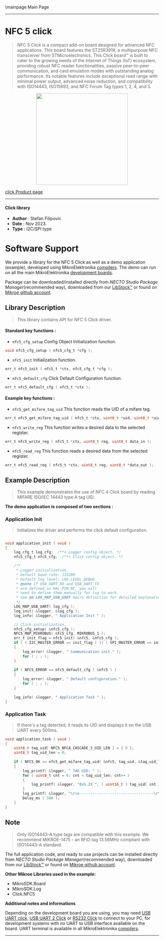 \mainpage Main Page

---
# NFC 5 click

> NFC 5 Click is a compact add-on board designed for advanced NFC applications. This board features the ST25R3918, a multipurpose NFC transceiver from STMicroelectronics. This Click board™ is built to cater to the growing needs of the Internet of Things (IoT) ecosystem, providing robust NFC reader functionalities, passive peer-to-peer communication, and card emulation modes with outstanding analog performance. Its notable features include exceptional read range with minimal power output, advanced noise reduction, and compatibility with ISO14443, ISO15693, and NFC Forum Tag types 1, 2, 4, and 5.

<p align="center">
  <img src="https://download.mikroe.com/images/click_for_ide/nfc5_click.png" height=300px>
</p>

[click Product page](https://www.mikroe.com/nfc-5-click)

---


#### Click library

- **Author**        : Stefan Filipovic
- **Date**          : Nov 2023.
- **Type**          : I2C/SPI type


# Software Support

We provide a library for the NFC 5 Click
as well as a demo application (example), developed using MikroElektronika
[compilers](https://www.mikroe.com/necto-studio).
The demo can run on all the main MikroElektronika [development boards](https://www.mikroe.com/development-boards).

Package can be downloaded/installed directly from *NECTO Studio Package Manager*(recommended way), downloaded from our [LibStock&trade;](https://libstock.mikroe.com) or found on [Mikroe github account](https://github.com/MikroElektronika/mikrosdk_click_v2/tree/master/clicks).

## Library Description

> This library contains API for NFC 5 Click driver.

#### Standard key functions :

- `nfc5_cfg_setup` Config Object Initialization function.
```c
void nfc5_cfg_setup ( nfc5_cfg_t *cfg );
```

- `nfc5_init` Initialization function.
```c
err_t nfc5_init ( nfc5_t *ctx, nfc5_cfg_t *cfg );
```

- `nfc5_default_cfg` Click Default Configuration function.
```c
err_t nfc5_default_cfg ( nfc5_t *ctx );
```

#### Example key functions :

- `nfc5_get_mifare_tag_uid` This function reads the UID of a mifare tag.
```c
err_t nfc5_get_mifare_tag_uid ( nfc5_t *ctx, uint8_t *uid, uint8_t *uid_len );
```

- `nfc5_write_reg` This function writes a desired data to the selected register.
```c
err_t nfc5_write_reg ( nfc5_t *ctx, uint8_t reg, uint8_t data_in );
```

- `nfc5_read_reg` This function reads a desired data from the selected register.
```c
err_t nfc5_read_reg ( nfc5_t *ctx, uint8_t reg, uint8_t *data_out );
```

## Example Description

> This example demonstrates the use of NFC 4 Click board by reading MIFARE ISO/IEC 14443 type A tag UID.

**The demo application is composed of two sections :**

### Application Init

> Initializes the driver and performs the click default configuration.

```c

void application_init ( void )
{
    log_cfg_t log_cfg;  /**< Logger config object. */
    nfc5_cfg_t nfc5_cfg;  /**< Click config object. */

    /** 
     * Logger initialization.
     * Default baud rate: 115200
     * Default log level: LOG_LEVEL_DEBUG
     * @note If USB_UART_RX and USB_UART_TX 
     * are defined as HAL_PIN_NC, you will 
     * need to define them manually for log to work. 
     * See @b LOG_MAP_USB_UART macro definition for detailed explanation.
     */
    LOG_MAP_USB_UART( log_cfg );
    log_init( &logger, &log_cfg );
    log_info( &logger, " Application Init " );

    // Click initialization.
    nfc5_cfg_setup( &nfc5_cfg );
    NFC5_MAP_MIKROBUS( nfc5_cfg, MIKROBUS_1 );
    err_t init_flag = nfc5_init( &nfc5, &nfc5_cfg );
    if ( ( I2C_MASTER_ERROR == init_flag ) || ( SPI_MASTER_ERROR == init_flag ) )
    {
        log_error( &logger, " Communication init." );
        for ( ; ; );
    }
    
    if ( NFC5_ERROR == nfc5_default_cfg ( &nfc5 ) )
    {
        log_error( &logger, " Default configuration." );
        for ( ; ; );
    }
    
    log_info( &logger, " Application Task " );
}

```

### Application Task

> If there's a tag detected, it reads its UID and displays it on the USB UART every 500ms.

```c
void application_task ( void )
{
    uint8_t tag_uid[ NFC5_NFCA_CASCADE_3_UID_LEN ] = { 0 };
    uint8_t tag_uid_len = 0;
    
    if ( NFC5_OK == nfc5_get_mifare_tag_uid( &nfc5, tag_uid, &tag_uid_len ) )
    {
        log_printf( &logger, " TAG UID: " );
        for ( uint8_t cnt = 0; cnt < tag_uid_len; cnt++ )
        {
            log_printf( &logger, "0x%.2X ", ( uint16_t ) tag_uid[ cnt ] );
        }
        log_printf( &logger, "\r\n----------------------------------\r\n" );
        Delay_ms ( 500 );
    }
}
```

## Note

> Only ISO14443-A type tags are compatible with this example.
We recommend MIKROE-1475 - an RFiD tag 13.56MHz compliant with ISO14443-A standard.

The full application code, and ready to use projects can be installed directly from *NECTO Studio Package Manager*(recommended way), downloaded from our [LibStock&trade;](https://libstock.mikroe.com) or found on [Mikroe github account](https://github.com/MikroElektronika/mikrosdk_click_v2/tree/master/clicks).

**Other Mikroe Libraries used in the example:**

- MikroSDK.Board
- MikroSDK.Log
- Click.NFC5

**Additional notes and informations**

Depending on the development board you are using, you may need
[USB UART click](https://www.mikroe.com/usb-uart-click),
[USB UART 2 Click](https://www.mikroe.com/usb-uart-2-click) or
[RS232 Click](https://www.mikroe.com/rs232-click) to connect to your PC, for
development systems with no UART to USB interface available on the board. UART
terminal is available in all MikroElektronika
[compilers](https://shop.mikroe.com/compilers).

---
